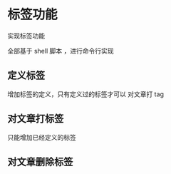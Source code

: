 # 标签功能

实现标签功能

全部基于 shell 脚本 ，进行命令行实现

## 定义标签

增加标签的定义，只有定义过的标签才可以 对文章打 tag

## 对文章打标签

只能增加已经定义的标签

## 对文章删除标签
